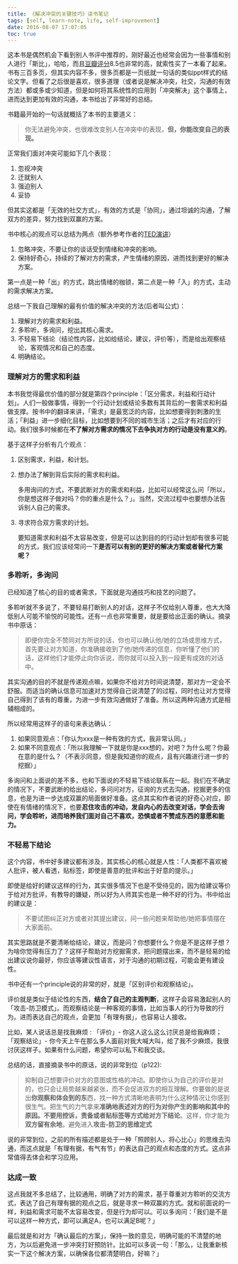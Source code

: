 ```yaml
---
title: 《解决冲突的关键技巧》读书笔记
tags: [self, learn-note, life, self-improvement]
date: 2016-08-07 17:07:05
toc: true
---
```


这本书是偶然机会下看到别人书评中推荐的，刚好最近也经常会因为一些事情和别人进行「斯比」，哈哈，而且[豆瓣评分](https://book.douban.com/subject/26782094/)8.5也非常的高，就索性买了一本看了起来。书有三百多页，但其实内容不多，很多页都是一页纸就一句话的类似ppt样式的结论文字。但看了之后很是喜欢，很多道理（或者说是解决冲突，社交，沟通的有效方法）都或多或少知道，但是如何将其系统性的应用到「冲突解决」这个事情上，进而达到更加有效的沟通，本书给出了非常好的总结。

<!--more-->

书籍最开始的一句话就概括了本书的主要道义：

> 你无法避免冲突，也很难改变别人在冲突中的表现，**但，你能改变自己的表现。**

正常我们面对冲突可能如下几个表现：

1.  忽视冲突
2.  迁就别人
3.  强迫别人
4.  妥协

但其实这都是「无效的社交方式」，有效的方式是「协同」，通过坦诚的沟通，了解双方的差异，努力找到双赢的方案。

书中核心的观点可以总结为两点（额外参考作者的[TED演讲](https://www.youtube.com/watch?v=WfQeH3092Sc)）

1.  忽略冲突，不要让你的谈话受到情绪和冲突的影响。
2.  保持好奇心，持续的了解对方的需求，产生情绪的原因，进而找到更好的解决方案。

第一点是一种「出」的方式，跳出情绪的枷锁，第二点是一种「入」的方式，主动的需求解决方案。

总结一下我自己理解的最有价值的解决冲突的方法(后者叫公式)：

1.  理解对方的需求和利益。
2.  多聆听，多询问，挖出其核心需求。
3.  不轻易下结论（结论性内容，比如给结论，建议，评价等），而是给出观察结论，客观情况和自己的态度。
4.  明确结论。

### 理解对方的需求和利益

本书我觉得最优价值的部分就是第四个principle：「区分需求，利益和行动计划」。人们一般做事情，得到一个行动计划或结论多数有其背后的一套需求和利益做支撑。按书中的翻译来讲，「需求」是最宽泛的内容，比如想要得到刺激的生活；「利益」进一步细化目标，比如想要到不同的城市生活；之后才有对应的行动。我们很多时候都在**不了解对方需求的情况下去争执对方的行动是没有意义的**。

基于这样子分析有几个观点：

1.  区别需求，利益，和计划。

2.  想办法了解到背后实际的需求和利益。

    多用询问的方式，不要武断对方的需求和利益，比如可以经常这么问「所以，你是想这样子做对吗？你的重点是什么？」。当然，交流过程中也要想办法告诉别人自己的需求。

3.  寻求符合双方需求的计划。

    要知道需求和利益不太容易改变，但是可以达到目的的行动计划却有很多可能的方式，我们应该经常问一下**是否可以有别的更好的解决方案或者替代方案呢？**

### 多聆听，多询问

已经知道了核心的目的或者需求，下面就是沟通技巧和技艺的问题了。

多聆听就不多说了，不要轻易打断别人的对话，这样子不仅给别人尊重，也大大降低别人可能不愉悦的可能性。还有一点也非常重要，就是要给出正面的确认。摘录书中原话：

> 即便你完全不赞同对方所说的话，你也可以确认他/她的立场或思维方式，首先要让对方知道，你准确接收到了他/她传递的信息，你听懂了他们的话，这样他们才能停止向你诉说，而你就可以投入到一段更有成效的对话中。

其实沟通的目的不就是传递观点嘛，如果你不给对方时间说清楚，那对方一定会不舒服。而适当的确认信息可加速对方觉得自己说清楚了的过程，同时也让对方觉得自己得到了该有的尊重，为进一步有效沟通做好了准备。所以这两种沟通方式是相辅相成的。

所以经常用这样子的语句来表达确认：

1.  如果同意观点：「你认为xxx是一种有效的方式，我非常认同。」
2.  如果不同意观点：「所以我理解一下就是你是xxx想的，对吧？为什么呢？你最在意的是什么？（不表示同意，但是我知道你的观点，且有兴趣进行进一步的挖掘）」

多询问和上面说的差不多，也和下面说的不轻易下结论联系在一起。我们在不确定的情况下，不要武断的给出结论，多问问对方，征询的方式去沟通，挖掘更多的信息，也是为进一步达成双赢的局面做好准备。这点其实和作者说的好奇心对应，即使在有情绪的情况下，也要**忍住攻击的冲动，发自内心的去改变对话，学会去询问，学会聆听，进而培养我们面对自己不喜欢，恐惧或者不赞成东西的意愿和能力。**

### 不轻易下结论

这个内容，书中好多建议都有涉及，其实核心的核心就是人性：「人类都不喜欢被人批评，被人看透，贴标签，即使是善意的批评和出于好意的提示。」

即使是给好的建议这样的行为，其实很多情况下也是不受待见的，因为给建议等价于给对方批评，有教导的嫌疑，所以好为人师其实也是一种不好的行为。书中给出的建议是：

> 不要试图纠正对方或者对其提出建议，问一些问题来帮助他/她把事情摆在大家面前。

其实思路就是不要清晰给结论，建议，而是问？你想要什么？你是不是这样子想？为啥你觉得有压力了？这样子帮助对方挖掘需求，把问题摆出来，而不是轻易的给出建议说你最好，你应该等建议性语言，对于沟通的初期过程，可能会更有建设性。

书中还有一个principle说的非常的好，就是「区别评价和观察结论」。

评价就是类似于结论性的东西，**结合了自己的主观判断**，这样子会容易激起别人的「攻击-防卫模式」。而观察结论是一种客观的事情，比如当事人的行为导致的行为。进而表达自己的观点，会更加「有理有据」，也容易让人接收。

比如，某人说话总是找我麻烦 : 「评价」- 你这人这么这么讨厌总是给我麻烦；「观察结论」- 你今天上午在那么多人面前对我大喊大叫，给了我不少麻烦，我很讨厌这样子。如果有什么问题，希望你可以私下和我交谈。

总结的话，直接摘录书中的原话，说的非常到位（p122):

> 抑制自己想要评价对方的意图或性格的冲动。即使你认为自己的评价是对的，也只会让局势越来越紧张，而不会促进双方的相互理解。你要做的是说出**你观察和体会到的东**西，找一种方式清晰地表明为什么这种情况让你感到很生气。把生气的力气拿来**准确地表述对方的行为对你产生的影响和其中的原因。**不要用控诉，责备或者贴标签等方式给**对方下结论**。这样，你才能为**双方留有余地**，避免进入**攻击-防卫的思维定式**

说的非常到位，之前的所有描述都是处于一种「照顾别人，将心比心」的思维去沟通，而这点就是「有理有据，有气有节」的表达自己的观点和态度的方式。这点非常值得去体会和学习应用。

### 达成一致

这点我就不多总结了，比较通用，明确了对方的需求，基于尊重对方聆听的交流方式，表达了自己有理有据的观点之后，就是寻求一种双赢的方式。就和前面说的一样，利益和需求可能不太容易改变，但是行为却可以。可以多询问：「我们是不是可以这样一种方式，即可以满足A，也可以满足B呢？」

最后就是和对方「确认最后的方案」，保持一致的意见，明确可能的不清楚的地方，为以后避免进一步冲突打好预防针。比如可以多说一句：「那么，让我重新核实一下这个解决方案，以确保各位都清楚明白，好嘛？」
